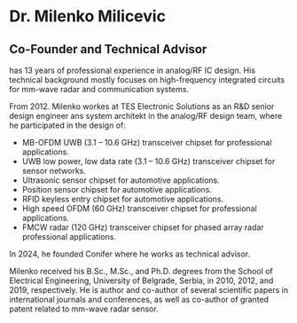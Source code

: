 # Dr. Milenko Milicevic 
## Co-Founder and Technical Advisor
has 13 years of professional experience in analog/RF IC design. His technical background mostly focuses on high-frequency integrated circuits for mm-wave radar and communication systems.

From 2012. Milenko workes at TES Electronic Solutions as an R&D senior design engineer ans system architekt in the analog/RF design team, where he participated in the design of:
- MB-OFDM UWB (3.1 – 10.6 GHz) transceiver chipset for professional applications.
- UWB low power, low data rate (3.1 – 10.6 GHz) transceiver chipset for sensor networks.
- Ultrasonic sensor chipset for automotive applications.
- Position sensor chipset for automotive applications.
- RFID keyless entry chipset for automotive applications.
- High speed OFDM (60 GHz) transceiver chipset for professional applications.
- FMCW radar (120 GHz) transceiver chipset for phased array radar professional applications.

In 2024, he founded Conifer where he works as technical advisor.

Milenko received his B.Sc., M.Sc., and Ph.D. degrees from the School of Electrical Engineering, University of Belgrade, Serbia, in 2010, 2012, and 2019, respectively. He is author and co-author of several scientific papers in international journals and conferences, as well as co-author of granted patent related to mm-wave radar sensor.
